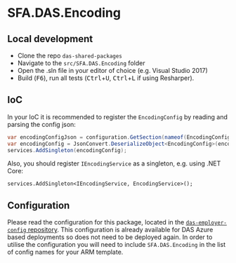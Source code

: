 # SFA.DAS.Encoding

## Local development
- Clone the repo `das-shared-packages`
- Navigate to the `src/SFA.DAS.Encoding` folder
- Open the .sln file in your editor of choice (e.g. Visual Studio 2017)
- Build (<kbd>F6</kbd>), run all tests (<kbd>Ctrl</kbd>+<kbd>U</kbd>, <kbd>Ctrl</kbd>+<kbd>L</kbd> if using Resharper).

## IoC
In your IoC it is recommended to register the `EncodingConfig` by reading and parsing the config json:
```c#
var encodingConfigJson = configuration.GetSection(nameof(EncodingConfig)).Value;
var encodingConfig = JsonConvert.DeserializeObject<EncodingConfig>(encodingConfigJson);
services.AddSingleton(encodingConfig);
```

Also, you should register `IEncodingService` as a singleton, e.g. using .NET Core:

`services.AddSingleton<IEncodingService, EncodingService>();`

## Configuration
Please read the configuration for this package, located in the [`das-employer-config` repository](https://github.com/SkillsFundingAgency/das-employer-config/blob/master/das-reservations/SFA.DAS.Encoding.json).
This configuration is already available for DAS Azure based deployments so does not need to be deployed again.
In order to utilise the configuration you will need to include `SFA.DAS.Encoding` in the list of config names for your ARM template.
